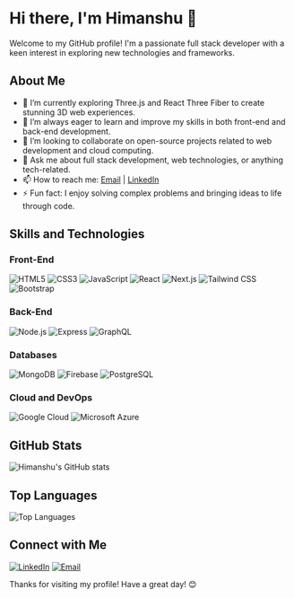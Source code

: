 # Hi there, I'm Himanshu 👋

Welcome to my GitHub profile! I'm a passionate full stack developer with a keen interest in exploring new technologies and frameworks.

## About Me

- 🔭 I’m currently exploring Three.js and React Three Fiber to create stunning 3D web experiences.
- 🌱 I’m always eager to learn and improve my skills in both front-end and back-end development.
- 👯 I’m looking to collaborate on open-source projects related to web development and cloud computing.
- 💬 Ask me about full stack development, web technologies, or anything tech-related.
- 📫 How to reach me: [Email](mailto:hk9797592893@gmail.com) | [LinkedIn](https://www.linkedin.com/in/himanshu-kaushik-aa2003280)
- ⚡ Fun fact: I enjoy solving complex problems and bringing ideas to life through code.

## Skills and Technologies

### Front-End
![HTML5](https://img.shields.io/badge/-HTML5-E34F26?style=flat-square&logo=html5&logoColor=white)
![CSS3](https://img.shields.io/badge/-CSS3-1572B6?style=flat-square&logo=css3&logoColor=white)
![JavaScript](https://img.shields.io/badge/-JavaScript-F7DF1E?style=flat-square&logo=javascript&logoColor=black)
![React](https://img.shields.io/badge/-React-61DAFB?style=flat-square&logo=react&logoColor=black)
![Next.js](https://img.shields.io/badge/-Next.js-000000?style=flat-square&logo=next.js&logoColor=white)
![Tailwind CSS](https://img.shields.io/badge/-Tailwind_CSS-38B2AC?style=flat-square&logo=tailwind-css&logoColor=white)
![Bootstrap](https://img.shields.io/badge/-Bootstrap-563D7C?style=flat-square&logo=bootstrap&logoColor=white)

### Back-End
![Node.js](https://img.shields.io/badge/-Node.js-339933?style=flat-square&logo=node.js&logoColor=white)
![Express](https://img.shields.io/badge/-Express-000000?style=flat-square&logo=express&logoColor=white)
![GraphQL](https://img.shields.io/badge/-GraphQL-E10098?style=flat-square&logo=graphql&logoColor=white)

### Databases
![MongoDB](https://img.shields.io/badge/-MongoDB-47A248?style=flat-square&logo=mongodb&logoColor=white)
![Firebase](https://img.shields.io/badge/-Firebase-FFCA28?style=flat-square&logo=firebase&logoColor=black)
![PostgreSQL](https://img.shields.io/badge/-PostgreSQL-336791?style=flat-square&logo=postgresql&logoColor=white)

### Cloud and DevOps
![Google Cloud](https://img.shields.io/badge/-Google_Cloud-4285F4?style=flat-square&logo=google-cloud&logoColor=white)
![Microsoft Azure](https://img.shields.io/badge/-Microsoft_Azure-0078D4?style=flat-square&logo=microsoft-azure&logoColor=white)

## GitHub Stats

![Himanshu's GitHub stats](https://github-readme-stats.vercel.app/api?username=HIMANSHU6001&show_icons=true&theme=radical)

## Top Languages

![Top Languages](https://github-readme-stats.vercel.app/api/top-langs/?username=HIMANSHU6001&layout=compact&theme=radical)

## Connect with Me

[![LinkedIn](https://img.shields.io/badge/-LinkedIn-0A66C2?style=flat-square&logo=Linkedin&logoColor=white)](https://www.linkedin.com/in/himanshu-kaushik-aa2003280)
[![Email](https://img.shields.io/badge/-Email-D14836?style=flat-square&logo=Gmail&logoColor=white)](mailto:hk9797592893@gmail.com)

Thanks for visiting my profile! Have a great day! 😊
